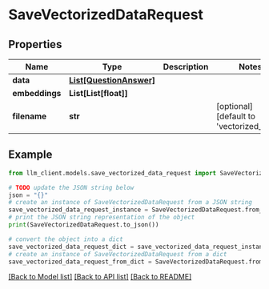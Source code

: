 # SaveVectorizedDataRequest


## Properties

Name | Type | Description | Notes
------------ | ------------- | ------------- | -------------
**data** | [**List[QuestionAnswer]**](QuestionAnswer.md) |  |
**embeddings** | **List[List[float]]** |  |
**filename** | **str** |  | [optional] [default to 'vectorized_data']

## Example

```python
from llm_client.models.save_vectorized_data_request import SaveVectorizedDataRequest

# TODO update the JSON string below
json = "{}"
# create an instance of SaveVectorizedDataRequest from a JSON string
save_vectorized_data_request_instance = SaveVectorizedDataRequest.from_json(json)
# print the JSON string representation of the object
print(SaveVectorizedDataRequest.to_json())

# convert the object into a dict
save_vectorized_data_request_dict = save_vectorized_data_request_instance.to_dict()
# create an instance of SaveVectorizedDataRequest from a dict
save_vectorized_data_request_from_dict = SaveVectorizedDataRequest.from_dict(save_vectorized_data_request_dict)
```
[[Back to Model list]](../README.md#documentation-for-models) [[Back to API list]](../README.md#documentation-for-api-endpoints) [[Back to README]](../README.md)
